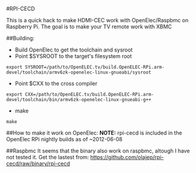 #RPI-CECD

This is a quick hack to make HDMI-CEC work with OpenElec/Raspbmc on Raspberry Pi.
The goal is to make your TV remote work with XBMC

##Building:
* Build OpenElec to get the toolchain and sysroot
* Point $SYSROOT to the target's filesystem root
```
export SYSROOT=/path/to/OpenELEC.tv/build.OpenELEC-RPi.arm-devel/toolchain/armv6zk-openelec-linux-gnueabi/sysroot
```
* Point $CXX to the cross compiler
```
export CXX=/path/to/OpenELEC.tv/build.OpenELEC-RPi.arm-devel/toolchain/bin/armv6zk-openelec-linux-gnueabi-g++
```
* make
```
make
```

##How to make it work on OpenElec:
__NOTE:__ rpi-cecd is included in the OpenElec RPi nightly builds as of ~2012-06-08

##Raspbmc
It seems that the binary also work on raspbmc, altough I have not tested it.
Get the lastest from:
https://github.com/olajep/rpi-cecd/raw/binary/rpi-cecd


